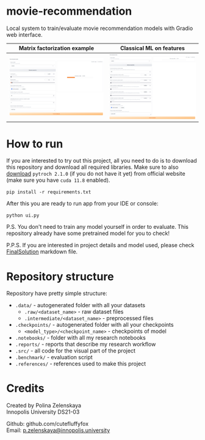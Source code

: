 # movie-recommendation

Local system to train/evaluate movie recommendation models with Gradio web interface.

| Matrix factorization example                         | Classical ML on features                         |
|------------------------------------------------------|--------------------------------------------------|
| ![image](reports/figures/factorization_training.png) | ![image](reports/figures/bayessian_ridge_ui.png) |


# How to run
If you are interested to try out this project, all you need to do is to download this
repository and download all required libraries. Make sure to also [download](https://pytorch.org/) `pytroch 2.1.0` (if you do not have it yet) 
from official website (make sure you have `cuda 11.8` enabled).

```shell
pip install -r requirements.txt
```

After this you are ready to run app from your IDE or console:
```shell
python ui.py
```

P.S. You don't need to train any model yourself in order to evaluate. This 
repository already have some pretrained model for you to check!

P.P.S. If you are interested in project details and model used, please check
[FinalSolution](https://github.com/cutefluffyfox/movie-recommendation/blob/main/reports/final_report.md) markdown file. 

# Repository structure

Repository have pretty simple structure:
* `.data/` - autogenerated folder with all your datasets
  * `.raw/<dataset_name>` - raw dataset files
  * `.intermediate/<dataset_name>` - preprocessed files
* `.checkpoints/` - autogenerated folder with all your checkpoints
  * `<model_type>/<checkpoint_name>` - checkpoints of model
* `.notebooks/` - folder with all my research notebooks
* `.reports/` - reports that describe my research workflow
* `.src/` - all code for the visual part of the project
* `.benchmark/` - evaluation script
* `.references/` - references used to make this project

# Credits
Created by Polina Zelenskaya\
Innopolis University DS21-03

Github: github.com/cutefluffyfox\
Email: p.zelenskaya@innopolis.university
